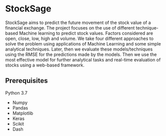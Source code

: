 # StockSage

StockSage aims to predict the future movement of the stock value of a financial exchange. The project focuses on the use of different technique-based Machine learning to predict stock values. Factors considered are open, close, low, high and volume. We take four different approaches to solve the problem using applications of Machine Learning and some simple analytical techniques. Later, then we evaluate these models/techniques using the RMSE for the predictions made by the models. Then we use the most effective model for further analytical tasks and real-time evaluation of stocks using a web-based framework.

## Prerequisites
Python 3.7
  * Numpy <br />
  * Pandas <br />
  * Matplotlib <br />
  * Keras <br />
  * Scikit <br />
  * Dash <br />
